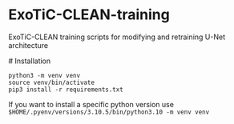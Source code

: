 # ExoTiC-CLEAN-training
ExoTiC-CLEAN training scripts for modifying and retraining U-Net architecture

# Installation

```
python3 -m venv venv
source venv/bin/activate
pip3 install -r requirements.txt
```

If you want to install a specific python version use `$HOME/.pyenv/versions/3.10.5/bin/python3.10 -m venv venv`